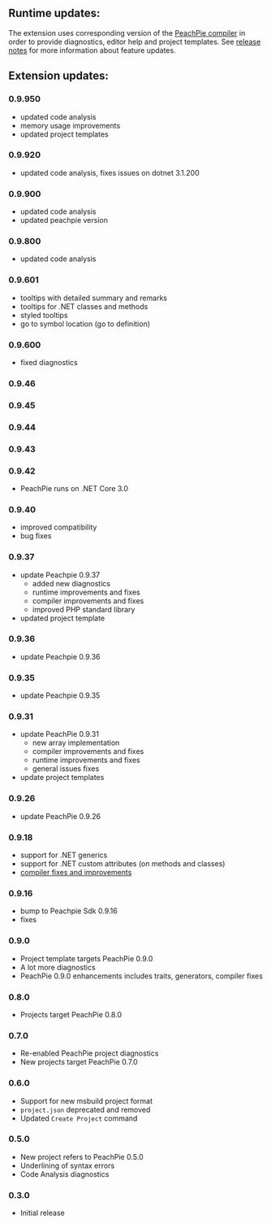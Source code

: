 ## Runtime updates:

The extension uses corresponding version of the [PeachPie compiler](https://www.peachpie.io/) in order to provide diagnostics, editor help and project templates. See [release notes](https://github.com/peachpiecompiler/peachpie/releases) for more information about feature updates.

## Extension updates:

### 0.9.950

- updated code analysis
- memory usage improvements
- updated project templates

### 0.9.920

- updated code analysis, fixes issues on dotnet 3.1.200

### 0.9.900

- updated code analysis
- updated peachpie version

### 0.9.800

- updated code analysis

### 0.9.601

- tooltips with detailed summary and remarks
- tooltips for .NET classes and methods
- styled tooltips
- go to symbol location (go to definition)

### 0.9.600

- fixed diagnostics

### 0.9.46
### 0.9.45
### 0.9.44
### 0.9.43
### 0.9.42

- PeachPie runs on .NET Core 3.0

### 0.9.40

- improved compatibility
- bug fixes

### 0.9.37

- update Peachpie 0.9.37
  - added new diagnostics
  - runtime improvements and fixes
  - compiler improvements and fixes
  - improved PHP standard library
- updated project template

### 0.9.36

- update Peachpie 0.9.36

### 0.9.35

- update Peachpie 0.9.35

### 0.9.31

- update PeachPie 0.9.31
  - new array implementation
  - compiler improvements and fixes
  - runtime improvements and fixes
  - general issues fixes
- update project templates

### 0.9.26

- update PeachPie 0.9.26

### 0.9.18
- support for .NET generics
- support for .NET custom attributes (on methods and classes)
- [compiler fixes and improvements](https://github.com/peachpiecompiler/peachpie/releases/tag/v0.9.18)

### 0.9.16
- bump to Peachpie Sdk 0.9.16
- fixes

### 0.9.0
- Project template targets PeachPie 0.9.0
- A lot more diagnostics
- PeachPie 0.9.0 enhancements includes traits, generators, compiler fixes

### 0.8.0
- Projects target PeachPie 0.8.0

### 0.7.0
- Re-enabled PeachPie project diagnostics
- New projects target PeachPie 0.7.0

### 0.6.0
- Support for new msbuild project format
- `project.json` deprecated and removed
- Updated `Create Project` command

### 0.5.0

- New project refers to PeachPie 0.5.0
- Underlining of syntax errors
- Code Analysis diagnostics

### 0.3.0

- Initial release
